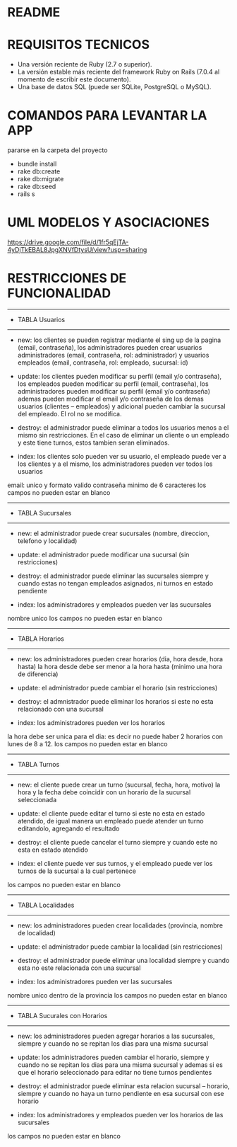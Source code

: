 # README

# REQUISITOS TECNICOS

- Una versión reciente de Ruby (2.7 o superior). 
- La versión estable más reciente del framework Ruby on Rails (7.0.4 al momento de escribir este documento). 
- Una base de datos SQL (puede ser SQLite, PostgreSQL o MySQL). 


# COMANDOS PARA LEVANTAR LA APP

pararse en la carpeta del proyecto

- bundle install 
- rake db:create
- rake db:migrate
- rake db:seed
- rails s


# UML MODELOS Y ASOCIACIONES

https://drive.google.com/file/d/1fr5qEjTA-4yDjTkEBAL8JpgXNVfDtysU/view?usp=sharing

# RESTRICCIONES DE FUNCIONALIDAD

---------------------------------------------------------------------------------------------------------------
* TABLA Usuarios
---------------------------------------------------------------------------------------------------------------
- new: los clientes se pueden registrar mediante el sing up de la pagina (email, contraseña), los administradores pueden crear usuarios administradores (email, contraseña, rol: administrador) y usuarios empleados (email, contraseña, rol: empleado, sucursal: id)

- update: los clientes pueden modificar su perfil (email y/o contraseña), los empleados pueden modificar su perfil (email, contraseña), los administradores pueden modificar su perfil (email y/o contraseña) ademas pueden modificar el email y/o contraseña de los demas usuarios (clientes – empleados) y adicional pueden cambiar la sucursal del empleado. El rol no se modifica.

- destroy: el administrador puede eliminar a todos los usuarios menos a el mismo sin restricciones.
En el caso de eliminar un cliente o un empleado y este tiene turnos, estos tambien seran eliminados.

- index: los clientes solo pueden ver su usuario, el empleado puede ver a los clientes y a el mismo, los administradores pueden ver todos los usuarios

email: unico y formato valido
contraseña minimo de 6 caracteres
los campos no pueden estar en blanco

----------------------------------------------------------------------------------------------------------------
* TABLA Sucursales
----------------------------------------------------------------------------------------------------------------
- new: el administrador puede crear sucursales (nombre, direccion, telefono y localidad)

- update: el administrador puede modificar una sucursal (sin restricciones)

- destroy: el administrador puede eliminar las sucursales siempre y cuando estas no tengan empleados asignados, ni turnos en estado pendiente

- index: los administradores y empleados pueden ver las sucursales

nombre unico
los campos no pueden estar en blanco

----------------------------------------------------------------------------------------------------------------
* TABLA Horarios
----------------------------------------------------------------------------------------------------------------
- new: los administradores pueden crear horarios (dia, hora desde, hora hasta) la hora desde debe ser menor a la hora hasta (minimo una hora de diferencia)

- update: el administrador puede cambiar el horario (sin restricciones)

- destroy: el admnistrador puede eliminar los horarios si este no esta relacionado con una sucursal

- index: los administradores pueden ver los horarios 

la hora debe ser unica para el dia: es decir no puede haber 2 horarios con lunes de 8 a 12.
los campos no pueden estar en blanco

---------------------------------------------------------------------------------------------------------------
* TABLA Turnos
---------------------------------------------------------------------------------------------------------------
- new: el cliente puede crear un turno (sucursal, fecha, hora, motivo) la hora y la fecha debe coincidir con un horario de la sucursal seleccionada

- update: el cliente puede editar el turno si este no esta en estado atendido, de igual manera un empleado puede atender un turno editandolo, agregando el resultado

- destroy: el cliente puede cancelar el turno siempre y cuando este no esta en estado atendido

- index: el cliente puede ver sus turnos, y el empleado puede ver los turnos de la sucursal a la cual pertenece

los campos no pueden estar en blanco

----------------------------------------------------------------------------------------------------------------
* TABLA Localidades
----------------------------------------------------------------------------------------------------------------
- new: los administradores pueden crear localidades (provincia, nombre de localidad)

- update: el administrador puede cambiar la localidad (sin restricciones)

- destroy: el administrador puede eliminar una localidad siempre y cuando esta no este relacionada con una sucursal

- index: los administradores pueden ver las sucursales

nombre unico dentro de la provincia
los campos no pueden estar en blanco

--------------------------------------------------------------------------------------------------------------------
* TABLA Sucurales con Horarios
--------------------------------------------------------------------------------------------------------------------
- new: los administradores pueden agregar horarios a las sucursales, siempre y cuando no se repitan los dias para una misma sucursal

- update: los administradores pueden cambiar el horario, siempre y cuando no se repitan los dias para una misma sucursal y ademas si es que el horario seleccionado para editar no tiene turnos pendientes

- destroy: el administrador puede eliminar esta relacion sucursal – horario, siempre y cuando no haya un turno pendiente en esa sucursal con ese horario

- index: los administradores y empleados pueden ver los horarios de las sucursales

los campos no pueden estar en blanco

